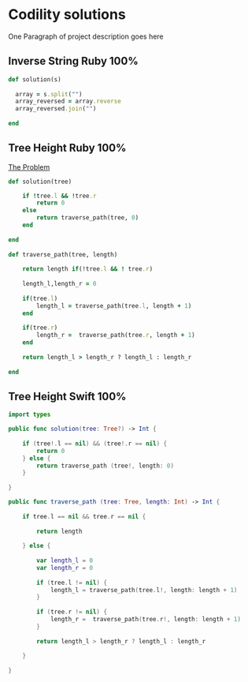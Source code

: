 # Codility solutions

One Paragraph of project description goes here

## Inverse String Ruby 100%
```ruby
def solution(s)
  
  array = s.split("")
  array_reversed = array.reverse
  array_reversed.join("")
  
end
```

## Tree Height Ruby 100%
[The Problem](https://codility.com/programmers/task/tree_height/)

```ruby
def solution(tree)

	if !tree.l && !tree.r
		return 0
	else
		return traverse_path(tree, 0)
	end
	
end
	
def traverse_path(tree, length)
	
	return length if(!tree.l && ! tree.r)
	
	length_l,length_r = 0
		
	if(tree.l)
		length_l = traverse_path(tree.l, length + 1)
	end
	
	if(tree.r)
		length_r =  traverse_path(tree.r, length + 1)
	end
		
	return length_l > length_r ? length_l : length_r
	
end
```

## Tree Height Swift 100%
```swift
import types

public func solution(tree: Tree?) -> Int {
    
    if (tree!.l == nil) && (tree!.r == nil) {
        return 0
    } else {
        return traverse_path (tree!, length: 0)
    }
    
}

public func traverse_path (tree: Tree, length: Int) -> Int {
    
    if tree.l == nil && tree.r == nil {
        
        return length
    
    } else {
        
        var length_l = 0
        var length_r = 0
        
        if (tree.l != nil) {
            length_l = traverse_path(tree.l!, length: length + 1)
        }
        
        if (tree.r != nil) {
            length_r =  traverse_path(tree.r!, length: length + 1)
        }
        
        return length_l > length_r ? length_l : length_r
        
    }
    
}
```